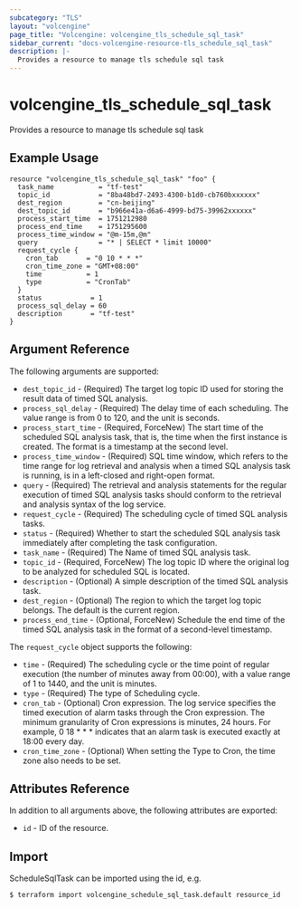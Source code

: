 ```yaml
---
subcategory: "TLS"
layout: "volcengine"
page_title: "Volcengine: volcengine_tls_schedule_sql_task"
sidebar_current: "docs-volcengine-resource-tls_schedule_sql_task"
description: |-
  Provides a resource to manage tls schedule sql task
---
```

# volcengine_tls_schedule_sql_task
Provides a resource to manage tls schedule sql task
## Example Usage
```hcl
resource "volcengine_tls_schedule_sql_task" "foo" {
  task_name           = "tf-test"
  topic_id            = "8ba48bd7-2493-4300-b1d0-cb760bxxxxxx"
  dest_region         = "cn-beijing"
  dest_topic_id       = "b966e41a-d6a6-4999-bd75-39962xxxxxx"
  process_start_time  = 1751212980
  process_end_time    = 1751295600
  process_time_window = "@m-15m,@m"
  query               = "* | SELECT * limit 10000"
  request_cycle {
    cron_tab       = "0 10 * * *"
    cron_time_zone = "GMT+08:00"
    time           = 1
    type           = "CronTab"
  }
  status            = 1
  process_sql_delay = 60
  description       = "tf-test"
}
```
## Argument Reference
The following arguments are supported:
* `dest_topic_id` - (Required) The target log topic ID used for storing the result data of timed SQL analysis.
* `process_sql_delay` - (Required) The delay time of each scheduling. The value range is from 0 to 120, and the unit is seconds.
* `process_start_time` - (Required, ForceNew) The start time of the scheduled SQL analysis task, that is, the time when the first instance is created. The format is a timestamp at the second level.
* `process_time_window` - (Required) SQL time window, which refers to the time range for log retrieval and analysis when a timed SQL analysis task is running, is in a left-closed and right-open format.
* `query` - (Required) The retrieval and analysis statements for the regular execution of timed SQL analysis tasks should conform to the retrieval and analysis syntax of the log service.
* `request_cycle` - (Required) The scheduling cycle of timed SQL analysis tasks.
* `status` - (Required) Whether to start the scheduled SQL analysis task immediately after completing the task configuration.
* `task_name` - (Required) The Name of timed SQL analysis task.
* `topic_id` - (Required, ForceNew) The log topic ID where the original log to be analyzed for scheduled SQL is located.
* `description` - (Optional) A simple description of the timed SQL analysis task.
* `dest_region` - (Optional) The region to which the target log topic belongs. The default is the current region.
* `process_end_time` - (Optional, ForceNew) Schedule the end time of the timed SQL analysis task in the format of a second-level timestamp.

The `request_cycle` object supports the following:

* `time` - (Required) The scheduling cycle or the time point of regular execution (the number of minutes away from 00:00), with a value range of 1 to 1440, and the unit is minutes.
* `type` - (Required) The type of Scheduling cycle.
* `cron_tab` - (Optional) Cron expression. The log service specifies the timed execution of alarm tasks through the Cron expression. The minimum granularity of Cron expressions is minutes, 24 hours. For example, 0 18 * * * indicates that an alarm task is executed exactly at 18:00 every day.
* `cron_time_zone` - (Optional) When setting the Type to Cron, the time zone also needs to be set.

## Attributes Reference
In addition to all arguments above, the following attributes are exported:
* `id` - ID of the resource.



## Import
ScheduleSqlTask can be imported using the id, e.g.
```
$ terraform import volcengine_schedule_sql_task.default resource_id
```


